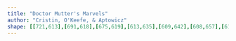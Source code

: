 ```yaml
---
title: "Doctor Mutter's Marvels"
author: "Cristin, O'Keefe, & Aptowicz"
shape: [[721,613],[691,618],[675,619],[613,635],[609,642],[608,657],[611,722],[612,809],[614,822],[614,899],[620,1011],[619,1069],[620,1116],[622,1135],[622,1171],[624,1189],[623,1216],[625,1263],[627,1274],[627,1426],[629,1435],[635,1440],[684,1442],[703,1442],[711,1440],[716,1437],[729,1423],[731,1407],[731,1320],[728,1288],[729,1267],[727,1254],[728,1174],[726,1156],[726,1114],[724,1104],[725,1036],[723,1017],[724,943],[722,838],[720,830],[721,762],[718,712],[724,705],[730,702],[752,698],[772,692],[806,687],[824,681],[827,679],[829,674],[829,639],[827,622],[815,619],[804,619],[797,617],[752,613]]
---
```

